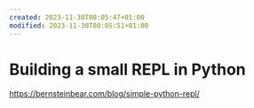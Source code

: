 ```yaml
---
created: 2023-11-30T00:05:47+01:00
modified: 2023-11-30T00:05:51+01:00
---
```


# Building a small REPL in Python

https://bernsteinbear.com/blog/simple-python-repl/
